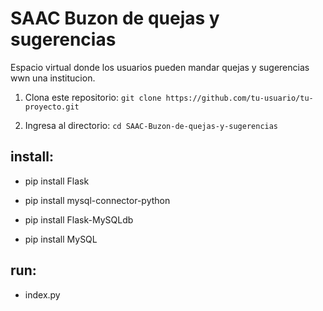 # SAAC Buzon de quejas y sugerencias
 Espacio virtual donde los usuarios pueden mandar quejas y sugerencias wwn una institucion.

1. Clona este repositorio: `git clone https://github.com/tu-usuario/tu-proyecto.git`

2. Ingresa al directorio: `cd SAAC-Buzon-de-quejas-y-sugerencias `

## install:

- pip install Flask


- pip install mysql-connector-python


- pip install Flask-MySQLdb


- pip install MySQL


##

## run: 

- index.py

##
